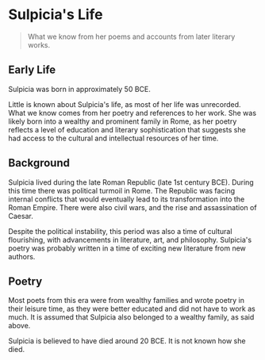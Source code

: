# Sulpicia's Life

> What we know from her poems and accounts from later literary works.

## Early Life
Sulpicia was born in approximately 50 BCE.

Little is known about Sulpicia's life, as most of her life was unrecorded. What we know comes from her poetry and references to her work. She was likely born into a wealthy and prominent family in Rome, as her poetry reflects a level of education and literary sophistication that suggests she had access to the cultural and intellectual resources of her time.

## Background
Sulpicia lived during the late Roman Republic (late 1st century BCE). During this time there was political turmoil in Rome. The Republic was facing internal conflicts that would eventually lead to its transformation into the Roman Empire. There were also civil wars, and the rise and assassination of Caesar.

Despite the political instability, this period was also a time of cultural flourishing, with advancements in literature, art, and philosophy. Sulpicia's poetry was probably written in a time of exciting new literature from new authors.

## Poetry
Most poets from this era were from wealthy families and wrote poetry in their leisure time, as they were better educated and did not have to work as much. It is assumed that Sulpicia also belonged to a wealthy family, as said above.

Sulpicia is believed to have died around 20 BCE. It is not known how she died.
